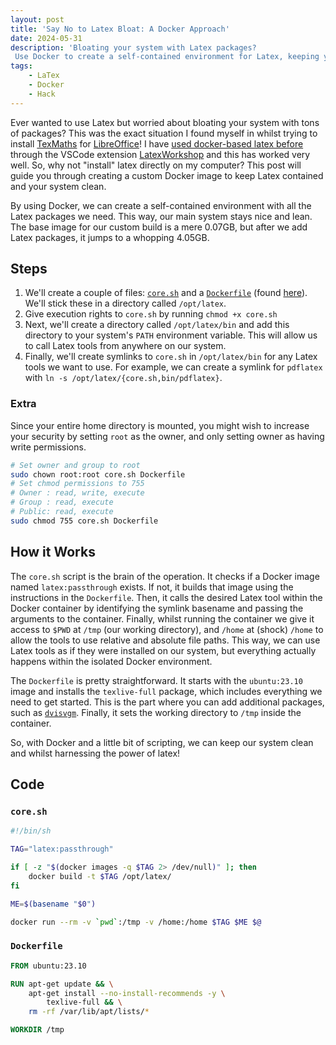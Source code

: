 ```yaml
---
layout: post
title: 'Say No to Latex Bloat: A Docker Approach'
date: 2024-05-31
description: 'Bloating your system with Latex packages?
 Use Docker to create a self-contained environment for Latex, keeping your system clean and lean. This post guides you through building a custom Docker image and using it to call Latex tools from anywhere on your system.' 
tags:
    - LaTex
    - Docker
    - Hack
---
```


Ever wanted to use Latex but worried about bloating your system with tons of packages? This was the exact situation I found myself in whilst trying to install [TexMaths][texmaths] for [LibreOffice][libreoffice]! I have [used docker-based latex before][latexpapertemplate] through the VSCode extension [LatexWorkshop][latexworkshop] and this has worked very well. So, why not "install" latex directly on my computer? This post will guide you through creating a custom Docker image to keep Latex contained and your system clean.

By using Docker, we can create a self-contained environment with all the Latex packages we need. This way, our main system stays nice and lean. The base image for our custom build is a mere 0.07GB, but after we add Latex packages, it jumps to a whopping 4.05GB. 

## Steps

1.  We'll create a couple of files: [`core.sh`](#coresh) and a [`Dockerfile`](#dockerfile) (found [here](#code)).  We'll stick these in a directory called `/opt/latex`.
2. Give execution rights to `core.sh` by running `chmod +x core.sh` 
3.  Next, we'll create a directory called `/opt/latex/bin` and add this directory to your system's `PATH` environment variable.  This will allow us to call Latex tools from anywhere on our system.
4.  Finally, we'll create symlinks to `core.sh` in `/opt/latex/bin` for any Latex tools we want to use.  For example, we can create a symlink for `pdflatex` with `ln -s /opt/latex/{core.sh,bin/pdflatex}`.

### Extra

Since your entire home directory is mounted, you might wish to increase your security by setting `root` as the owner, and only setting owner as having write permissions. 

```bash
# Set owner and group to root
sudo chown root:root core.sh Dockerfile
# Set chmod permissions to 755
# Owner : read, write, execute
# Group : read, execute
# Public: read, execute
sudo chmod 755 core.sh Dockerfile
```

## How it Works

The `core.sh` script is the brain of the operation.  It checks if a Docker image named `latex:passthrough` exists.  If not, it builds that image using the instructions in the `Dockerfile`.  Then, it calls the desired Latex tool within the Docker container by identifying the symlink basename and passing the arguments to the container. Finally, whilst running the container we give it access to `$PWD` at `/tmp` (our working directory), and `/home` at (shock) `/home` to allow the tools to use relative and absolute file paths. This way, we can use Latex tools as if they were installed on our system, but everything actually happens within the isolated Docker environment.

The `Dockerfile` is pretty straightforward.  It starts with the `ubuntu:23.10` image and installs the `texlive-full` package, which includes everything we need to get started. This is the part where you can add additional packages, such as [`dvisvgm`][dvisvgm].  Finally, it sets the working directory to `/tmp` inside the container.

So, with Docker and a little bit of scripting, we can keep our system clean and whilst harnessing the power of latex!

## Code

### `core.sh`
```bash
#!/bin/sh

TAG="latex:passthrough"

if [ -z "$(docker images -q $TAG 2> /dev/null)" ]; then
    docker build -t $TAG /opt/latex/
fi

ME=$(basename "$0")

docker run --rm -v `pwd`:/tmp -v /home:/home $TAG $ME $@
```

### `Dockerfile`
```dockerfile
FROM ubuntu:23.10

RUN apt-get update && \
    apt-get install --no-install-recommends -y \
        texlive-full && \
    rm -rf /var/lib/apt/lists/*

WORKDIR /tmp
```

[docker]: https://www.docker.com/
[dockerhub_ubuntu]: https://hub.docker.com/_/ubuntu
[texmaths]: https://extensions.libreoffice.org/en/extensions/show/texmaths-1/
[libreoffice]: https://www.libreoffice.org/
[latexpapertemplate]: https://github.com/iwishiwasaneagle/LatexPaperTemplate
[latexworkshop]: https://github.com/James-Yu/LaTeX-Workshop/
[dvisvgm]: https://dvisvgm.de/
